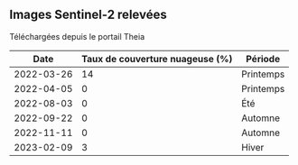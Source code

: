 ## Images Sentinel-2 relevées
Téléchargées depuis le portail Theia

|Date|Taux de couverture nuageuse (%)| Période |
|----|---------------------------|---------|
| 2022-03-26  | 14  | Printemps |
| 2022-04-05  | 0  | Printemps |
| 2022-08-03  | 0  | Été |
| 2022-09-22  | 0  | Automne |
| 2022-11-11  | 0  | Automne |
| 2023-02-09  | 3  | Hiver |
